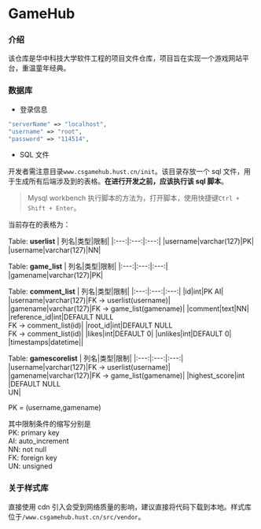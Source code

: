 # GameHub

### 介绍
该仓库是华中科技大学软件工程的项目文件仓库，项目旨在实现一个游戏网站平台，重温童年经典。

### 数据库

- 登录信息

```php
"serverName" => "localhost",
"username" => "root",
"password" => "114514",
```



- SQL 文件

开发者需注意目录`www.csgamehub.hust.cn/init`。该目录存放一个 sql 文件，用于生成所有后端涉及到的表格。**在进行开发之前，应该执行该 sql 脚本**。
> Mysql workbench 执行脚本的方法为，打开脚本，使用快捷键`Ctrl + Shift + Enter`。

当前存在的表格为：

Table: **userlist**
| 列名|类型|限制|
|:---:|:---:|:---:|
|username|varchar(127)|PK|
|username|varchar(127)|NN|

Table: **game_list**
| 列名|类型|限制|
|:---:|:---:|:---:|
|gamename|varchar(127)|PK|

Table: **comment_list**
| 列名|类型|限制|
|:---:|:---:|:---:|
|id|int|PK AI|
|username|varchar(127)|FK -> userlist(username)|
|gamename|varchar(127)|FK -> game_list(gamename)|
|comment|text|NN|
|reference_id|int|DEFAULT NULL<br>FK -> comment_list(id)|
|root_id|int|DEFAULT NULL<br>FK -> comment_list(id)|
|likes|int|DEFAULT 0|
|unlikes|int|DEFAULT 0|
|timestamps|datetime||

Table: **gamescorelist**
| 列名|类型|限制|
|:---:|:---:|:---:|
|username|varchar(127)|FK -> userlist(username)|
|gamename|varchar(127)|FK -> game_list(gamename)|
|highest_score|int |DEFAULT NULL<br>UN|

PK = (username,gamename)
 
其中限制条件的缩写分别是  
PK: primary key  
AI: auto_increment  
NN: not null  
FK: foreign key  
UN: unsigned

### 关于样式库
直接使用 cdn 引入会受到网络质量的影响，建议直接将代码下载到本地。样式库位于`/www.csgamehub.hust.cn/src/vendor`。